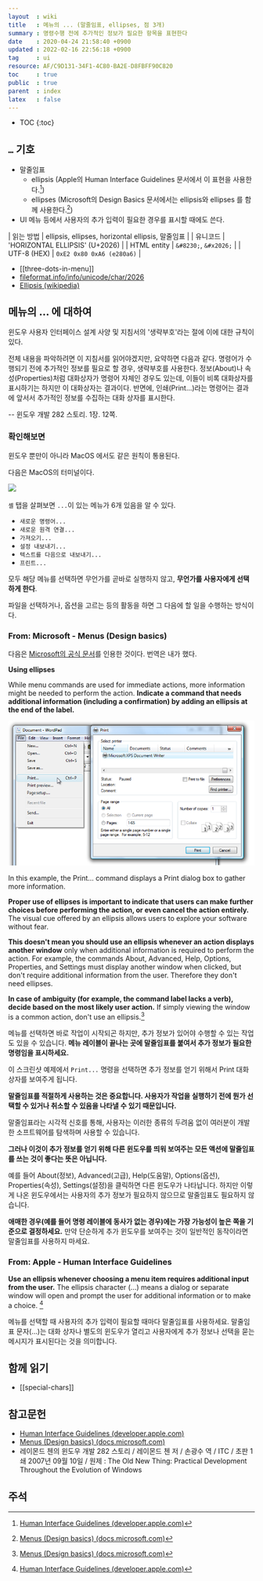 ```yaml
---
layout  : wiki
title   : 메뉴의 ... (말줄임표, ellipses, 점 3개)
summary : 명령수행 전에 추가적인 정보가 필요한 항목을 표현한다
date    : 2020-04-24 21:58:40 +0900
updated : 2022-02-16 22:56:18 +0900
tag     : ui
resource: AF/C9D131-34F1-4C80-BA2E-D8FBFF90C820
toc     : true
public  : true
parent  : index
latex   : false
---
```

* TOC
{:toc}

## `…` 기호

- 말줄임표
    - ellipsis (Apple의 Human Interface Guidelines 문서에서 이 표현을 사용한다.[^apple-1])
    - ellipses (Microsoft의 Design Basics 문서에서는 ellipsis와 ellipses 를 함께 사용한다.[^msft-1])
- UI 메뉴 등에서 사용자의 추가 입력이 필요한 경우를 표시할 때에도 쓴다.

| 읽는 방법   | ellipsis, ellipses, horizontal ellipsis, 말줄임표 |
| 유니코드    | 'HORIZONTAL ELLIPSIS' (U+2026)                    |
| HTML entity | `&#8230;`, `&#x2026;`                             |
| UTF-8 (HEX) | `0xE2 0x80 0xA6 (e280a6)`                         |

* [[three-dots-in-menu]]
* [fileformat.info/info/unicode/char/2026]( https://www.fileformat.info/info/unicode/char/2026/index.htm )
* [Ellipsis (wikipedia)]( https://en.wikipedia.org/wiki/Ellipsis )


## 메뉴의 ... 에 대하여

>
윈도우 사용자 인터페이스 설계 사양 및 지침서의 '생략부호'라는 절에 이에 대한 규칙이 있다.
>
전체 내용을 파악하려면 이 지침서를 읽어야겠지만, 요약하면 다음과 같다.
명령어가 수행되기 전에 추가적인 정보를 필요로 할 경우, 생략부호를 사용한다.
정보(About)나 속성(Properties)처럼 대화상자가 명령어 자체인 경우도 있는데, 이들이 비록 대화상자를 표시하기는 하지만 이 대화상자는 결과이다.
반면에, 인쇄(Print...)라는 명령어는 결과에 앞서서 추가적인 정보를 수집하는 대화 상자를 표시한다.
>
-- 윈도우 개발 282 스토리. 1장. 12쪽.

### 확인해보면

윈도우 뿐만이 아니라 MacOS 에서도 같은 원칙이 통용된다.

다음은 MacOS의 터미널이다.

![]( /resource/wiki/three-dots-in-menu/terminal.png )

`셸` 탭을 살펴보면 `...`이 있는 메뉴가 6개 있음을 알 수 있다.

- `새로운 명령어...`
- `새로운 원격 연결...`
- `가져오기...`
- `설정 내보내기...`
- `텍스트를 다음으로 내보내기...`
- `프린트...`

모두 해당 메뉴를 선택하면 무언가를 곧바로 실행하지 않고, **무언가를 사용자에게 선택하게 한다**.

파일을 선택하거나, 옵션을 고르는 등의 활동을 하면 그 다음에 할 일을 수행하는 방식이다.

### From: Microsoft - Menus (Design basics)

다음은 [Microsoft의 공식 문서][msft-1]를 인용한 것이다. 번역은 내가 했다.

>
**Using ellipses**
>
While menu commands are used for immediate actions, more information might be needed to perform the action. **Indicate a command that needs additional information (including a confirmation) by adding an ellipsis at the end of the label.**
>
![screen shot of print command and print dialog box]( /resource/wiki/three-dots-in-menu/134750169-2dc9e42f-0242-419d-837f-ec188255317d.png )
>
In this example, the Print... command displays a Print dialog box to gather more information.
>
**Proper use of ellipses is important to indicate that users can make further choices before performing the action, or even cancel the action entirely.**
The visual cue offered by an ellipsis allows users to explore your software without fear.
>
**This doesn't mean you should use an ellipsis whenever an action displays another window** only when additional information is required to perform the action.
For example, the commands About, Advanced, Help, Options, Properties, and Settings must display another window when clicked, but don't require additional information from the user. Therefore they don't need ellipses.
>
**In case of ambiguity (for example, the command label lacks a verb), decide based on the most likely user action.**
If simply viewing the window is a common action, don't use an ellipsis.[^msft-1]

메뉴를 선택하면 바로 작업이 시작되곤 하지만, 추가 정보가 있어야 수행할 수 있는 작업도 있을 수 있습니다.
**메뉴 레이블이 끝나는 곳에 말줄임표를 붙여서 추가 정보가 필요한 명령임을 표시하세요.**

이 스크린샷 예제에서 `Print...` 명령을 선택하면 추가 정보를 얻기 위해서 Print 대화 상자를 보여주게 됩니다.

**말줄임표를 적절하게 사용하는 것은 중요합니다. 사용자가 작업을 실행하기 전에 뭔가 선택할 수 있거나 취소할 수 있음을 나타낼 수 있기 때문입니다.**

말줄임표라는 시각적 신호를 통해, 사용자는 이러한 종류의 두려움 없이 여러분이 개발한 소프트웨어를 탐색하며 사용할 수 있습니다.

**그러나 이것이 추가 정보를 얻기 위해 다른 윈도우를 띄워 보여주는 모든 액션에 말줄임표를 쓰는 것이 좋다는 뜻은 아닙니다.**

예를 들어 About(정보), Advanced(고급), Help(도움말), Options(옵션), Properties(속성), Settings(설정)을 클릭하면 다른 윈도우가 나타납니다.
하지만 이렇게 나온 윈도우에서는 사용자의 추가 정보가 필요하지 않으므로 말줄임표도 필요하지 않습니다.

**애매한 경우(예를 들어 명령 레이블에 동사가 없는 경우)에는 가장 가능성이 높은 쪽을 기준으로 결정하세요.**
만약 단순하게 추가 윈도우를 보여주는 것이 일반적인 동작이라면 말줄임표를 사용하지 마세요.


### From: Apple - Human Interface Guidelines

>
**Use an ellipsis whenever choosing a menu item requires additional input from the user.** The ellipsis character (…) means a dialog or separate window will open and prompt the user for additional information or to make a choice.
[^apple-1]

메뉴를 선택할 때 사용자의 추가 입력이 필요할 때마다 말줄임표를 사용하세요.
말줄임표 문자(…)는 대화 상자나 별도의 윈도우가 열리고 사용자에게 추가 정보나 선택을 묻는 메시지가 표시된다는 것을 의미합니다.

## 함께 읽기

- [[special-chars]]

## 참고문헌

- [Human Interface Guidelines (developer.apple.com)][apple-1]
- [Menus (Design basics) (docs.microsoft.com)][msft-1]
- 레이몬드 첸의 윈도우 개발 282 스토리 / 레이몬드 첸 저 / 손광수 역 / ITC / 초판 1쇄 2007년 09월 10일 / 원제 : The Old New Thing: Practical Development Throughout the Evolution of Windows

## 주석

[^apple-1]: [Human Interface Guidelines (developer.apple.com)][apple-1]
[^msft-1]: [Menus (Design basics) (docs.microsoft.com)][msft-1]


[apple-1]: https://developer.apple.com/design/human-interface-guidelines/macos/menus/menu-anatomy/#menu-item-titles
[msft-1]: https://docs.microsoft.com/en-us/windows/win32/uxguide/cmd-menus#using-ellipses

